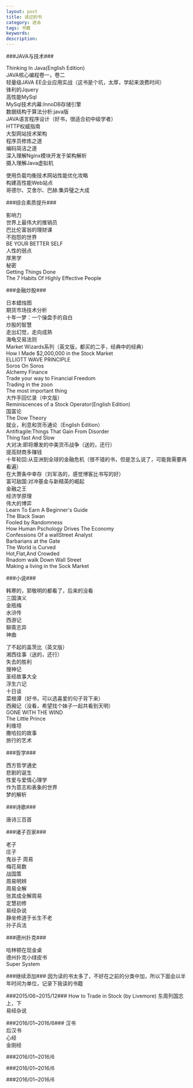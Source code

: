 ```yaml
---
layout: post
title: 读过的书
category: 进击
tags: 书籍
keywords: 
description: 
---
```


###JAVA与技术###

Thinking In Java(English Edition)		  
JAVA核心编程卷一，卷二		  
轻量级JAVA EE企业应用实战（这书是个坑，太厚，学起来浪费时间）		
锋利的Jquery		
高性能MySql		
MySql技术内幕:InnoDB存储引擎		
数据结构于算法分析:java版		
JAVA语言程序设计（好书，很适合初中级学者）		
HTTP权威指南		
大型网站技术架构		
程序员修炼之道		
编码简洁之道		
深入理解Nginx模块开发于架构解析		
摄入理解Java虚拟机		

使用负载均衡技术网站性能优化攻略		
构建高性能Web站点		
哥德尔、艾舍尔、巴赫:集异璧之大成		

###综合素质提升###

影响力		
世界上最伟大的推销员		
巴比伦富翁的理财课		
不抱怨的世界		
BE YOUR BETTER SELF		
人性的弱点		
厚黑学		
秘密		
Getting Things Done		
The 7 Habits Of Highly Effective People		



###金融炒股###

日本蜡烛图		
期货市场技术分析		
十年一梦：一个操盘手的自白		
炒股的智慧		
走出幻觉，走向成熟		
海龟交易法则		
Market Wizards系列（英文版，都买的二手，经典中的经典）		
How I Made $2,000,000 in the Stock Market		
ELLIOTT WAVE PRINCIPLE		
Soros On Soros		
Alchemy Finance		
Trade your way to Financial Freedom		
Trading in the zoon		
The most important thing		
大怍手回忆录（中文版）		
Reminiscences of a Stock Operator(English Edition)		
国富论		
The Dow Theory		
就业，利息和货币通论（English Edition）		
Antifragile:Things That Gain From Disorder		
Thing fast And Slow		
大对决:即将爆发的中美货币战争（送的，还行）		
提高财商多赚钱		
十年轮回:从亚洲到全球的金融危机（很不错的书，但是怎么说了，可能我需要再看遍）		
在大萧条中幸存（刘军洛的，感觉博客比书写的好）		
富可敌国:对冲基金与新精英的崛起		
金融之王	
经济学原理		
伟大的博弈		
Learn To Earn A Beginner's Guide		
The Black Swan		
Fooled by Randomness		
How Human Pschology Drives The Economy		
Confessions Of a wallStreet Analyst		
Barbarians at the Gate		
The World is Curved		
Hot,Flat,And Crowded		
Rnadom walk Down Wall Street		
Making a living in the Sock Market		


###小说###


韩寒的，郭敬明的都看了，后来的没看		
三国演义		
金瓶梅		
水浒传		
西游记		
聊斋志异		
神曲		


了不起的盖茨比（英文版）		
湘西往事（送的，还行）		
失去的胜利		
搜神记		
圣经故事大全		
浮生六记		
十日谈		
菜根谭（好书，可以选喜爱的句子背下来）		
西厢记（没看，希望找个妹子一起共看到天明）		
GONE WITH THE WIND		
The Little Prince		
利维坦		
撒哈拉的故事		
旅行的艺术		



###哲学###

西方哲学通史		
悲剧的诞生		
性爱与爱情心理学		
作为意志和表象的世界		
梦的解析		





###诗歌###

	
唐诗三百首	


###诸子百家###	


老子	
庄子	
鬼谷子	
周易	
梅花易数		
战国策		
周易明辨		
周易全解		
张其成全解周易		
定慧初修		
易经杂说		
静坐修道于长生不老		
孙子兵法		


###德州扑克###


哈林顿在现金桌		
德州扑克小绿皮书		
Super System		

###继续添加###
因为读的书太多了，不好在之前的分类中加，所以下面会以半年时间为单位，记录下我读的书籍

###2015/06~2015/12###
How to Trade in Stock (by Livemore)
东周列国志上，下		
易经杂说		

###2016/01~2016/6###
汉书		
后汉书		
心经		
金刚经		



###2016/01~2016/6



###2016/01~2016/6



###2016/01~2016/6
